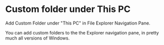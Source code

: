 # Custom folder under This PC
Add Custom Folder under "This PC" in File Explorer Navigation Pane.

You can add custom folders to the the Explorer navigation pane, in pretty much all versions of Windows.
